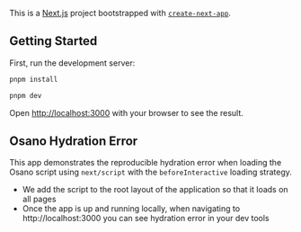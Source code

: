 This is a [Next.js](https://nextjs.org/) project bootstrapped with [`create-next-app`](https://github.com/vercel/next.js/tree/canary/packages/create-next-app).

## Getting Started

First, run the development server:

```bash
pnpm install

pnpm dev
```

Open [http://localhost:3000](http://localhost:3000) with your browser to see the result.

## Osano Hydration Error

This app demonstrates the reproducible hydration error when loading the Osano script using `next/script` with the `beforeInteractive` loading strategy.

- We add the script to the root layout of the application so that it loads on all pages
- Once the app is up and running locally, when navigating to http://localhost:3000 you can see hydration error in your dev tools